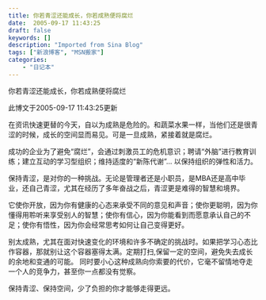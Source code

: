 ```yaml
---
title: 你若青涩还能成长，你若成熟便将腐烂
date:  2005-09-17 11:43:25
draft: false
keywords: []
description: "Imported from Sina Blog"
tags: ["新浪博客", "MSN搬家"]
categories: 
    - "日记本"
---
```

你若青涩还能成长，你若成熟便将腐烂 

此博文于2005-09-17 11:43:25更新

在资讯快速更替的今天，自以为成熟是危险的。和蔬菜水果一样，当他们还是很青涩的时候，成长的空间显而易见。可是一旦成熟，紧接着就是腐烂。

成功的企业为了避免“腐烂”，会通过刺激员工的危机意识；聘请“外脑”进行教育训练；建立互动的学习型组织；维持适度的“新陈代谢”... 以保持组织的弹性和活力。

保持青涩，是对你的一种挑战。无论是管理者还是小职员，是MBA还是高中毕业，还自己青涩，尤其在经历了多年奋战之后，青涩更是难得的智慧和境界。

它使你开放，因为你有健康的心态来承受不同的意见和声音；使你更聪明，因为你懂得用聆听来享受别人的智慧；使你有信心，因为你能看到而愿意承认自己的不足；使你有悟性，因为你会经常思考如何让自己变得更好。

别太成熟，尤其在面对快速变化的环境和许多不确定的挑战时。如果把学习心态比作容器，那就别让这个容器塞得太满。定期打扫,保留一定的空间，避免失去成长的余地和变通的可能。 同时要小心这种成熟向你索要的代价，它毫不留情地夺走一个人的竞争力，甚至你一点都没有觉察。

保持青涩、保持空间，少了负担的你才能够走得更远。 


